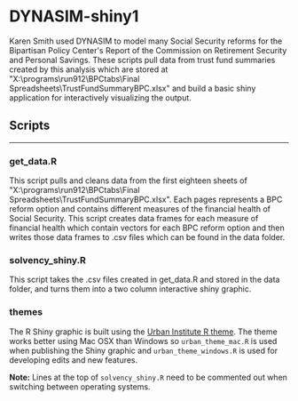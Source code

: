 # DYNASIM-shiny1

Karen Smith used DYNASIM to model many Social Security reforms for the Bipartisan Policy Center's Report of the Commission on Retirement Security and Personal Savings. These scripts pull data from trust fund summaries created by this analysis which are stored at "X:\programs\run912\BPCtabs\Final Spreadsheets\TrustFundSummaryBPC.xlsx" and build a basic shiny application for interactively visualizing the output.

## Scripts
---

### get_data.R

This script pulls and cleans data from the first eighteen sheets of "X:\programs\run912\BPCtabs\Final Spreadsheets\TrustFundSummaryBPC.xlsx". Each pages represents a BPC reform option and contains different measures of the financial health of Social Security. This script creates data frames for each measure of financial health which contain vectors for each BPC reform option and then writes those data frames to .csv files which can be found in the data folder. 

### solvency_shiny.R

This script takes the .csv files created in get_data.R and stored in the data folder, and turns them into a two column interactive shiny graphic.  

### themes

The R Shiny graphic is built using the [Urban Institute R theme](https://github.com/UrbanInstitute/urban_R_theme). The theme works better using Mac OSX than Windows so `urban_theme_mac.R` is used when publishing the Shiny graphic and `urban_theme_windows.R` is used for developing edits and new features. 

**Note:** Lines at the top of `solvency_shiny.R` need to be commented out when switching between operating systems. 
